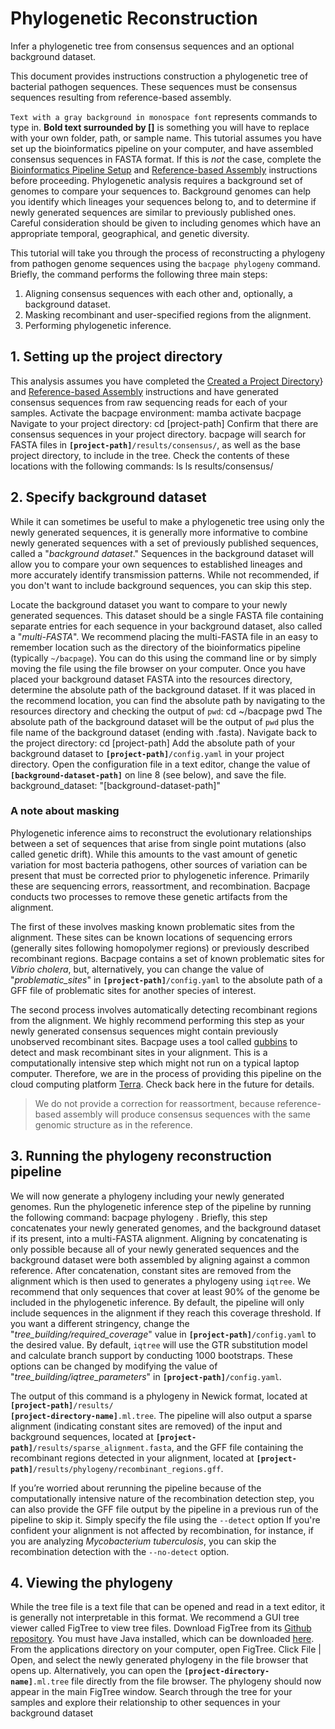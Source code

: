 # Phylogenetic Reconstruction
<card-summary>
    Infer a phylogenetic tree from consensus sequences and an optional background dataset. 
</card-summary>

This document provides instructions construction a phylogenetic tree of bacterial pathogen sequences. 
These sequences must be consensus sequences resulting from reference-based assembly.

<procedure type="choices" title="Important notes for following this tutorial" id="intro-table">
    <step>
        <code>Text with a gray background in monospace font</code> represents commands to type in.
    </step>
    <step>
        <b>Bold text surrounded by []</b> is something you will have to replace with your own folder, path, or sample 
        name.
    </step>
    <step>
        This tutorial assumes you have set up the bioinformatics pipeline on your computer, and have assembled
        consensus sequences in FASTA format.
        If this is <i>not</i> the case, complete the <a href="Bioinformatics-Pipeline-Setup.md">Bioinformatics Pipeline 
        Setup</a> and <a href="Reference-based-Assembly.md">Reference-based Assembly</a> instructions before proceeding.
    </step>
    <step>
        Phylogenetic analysis requires a background set of genomes to compare your sequences to. Background genomes 
        can help you identify which lineages your sequences belong to, and to determine if newly generated sequences are
        similar to previously published ones. Careful consideration should be given to including genomes which have an 
        appropriate temporal, geographical, and genetic diversity. 
    </step>
</procedure>

This tutorial will take you through the process of reconstructing a phylogeny from pathogen genome sequences using 
the `bacpage phylogeny` command. 
Briefly, the command performs the following three main steps:
1. Aligning consensus sequences with each other and, optionally, a background dataset.
2. Masking recombinant and user-specified regions from the alignment.
3. Performing phylogenetic inference.

## 1. Setting up the project directory

This analysis assumes you have completed the [Created a Project Directory](Creating-a-Project-Directory.md)} and
[Reference-based Assembly](Reference-based-Assembly.md) instructions and have generated consensus sequences from raw 
sequencing reads for each of your samples.
<procedure type="steps">
    <step>
        Activate the bacpage environment:
        <code-block lang="bash">mamba activate bacpage</code-block>
    </step>
    <step>
        Navigate to your project directory:
        <code-block lang="bash" >cd [project-path]</code-block>
    </step>
    <step>
        Confirm that there are consensus sequences in your project directory. bacpage will search for FASTA files in
        <code><b>[project-path]</b>/results/consensus/</code>, as well as the base project directory, to include in the 
        tree. Check the contents of these locations with the following commands:
        <code-block lang="bash" >
            ls
            ls results/consensus/
        </code-block>
    </step>
</procedure>

## 2. Specify background dataset

While it can sometimes be useful to make a phylogenetic tree using only the newly generated sequences, it is generally 
more informative to combine newly generated sequences with a set of previously published sequences, called a 
"*background dataset*." 
Sequences in the background dataset will allow you to compare your own sequences to established lineages and 
more accurately identify transmission patterns.
While not recommended, if you don't want to include background sequences, you can skip this step.

<procedure type="steps">
    <step>
        Locate the background dataset you want to compare to your newly generated sequences. This dataset should be a 
        single FASTA file containing separate entries for each sequence in your background dataset, also called a 
        "<i>multi-FASTA</i>". 
    </step>
    <step>
        We recommend placing the multi-FASTA file in an easy to remember location such as the directory of the 
        bioinformatics pipeline (typically <code>~/bacpage</code>). You can do this using the command line or by 
        simply moving the file using the file browser on your computer.
    </step>
    <step>
        Once you have placed your background dataset FASTA into the resources directory, determine the absolute path of 
        the background dataset. If it was placed in the recommend location, you can find the absolute path by 
        navigating to the resources directory and checking the output of <code>pwd</code>:
        <code-block>
            cd ~/bacpage
            pwd
        </code-block>
        The absolute path of the background dataset will be the output of <code>pwd</code> plus the file name of the 
        background dataset (ending with .fasta).
    </step>
    <step>
        Navigate back to the project directory:
        <code-block lang="bash">cd [project-path]</code-block>
    </step>
    <step>
        Add the absolute path of your background dataset to <code><b>[project-path]</b>/config.yaml</code> in your project directory. Open 
        the configuration file in a text editor, change the value of <code><b>[background-dataset-path]</b></code> 
        on line 8 (see below), and save the file.
        <code-block lang="yaml" >
            background_dataset: "[background-dataset-path]"
        </code-block>
    </step>
</procedure>

### A note about masking
Phylogenetic inference aims to reconstruct the evolutionary relationships between a set of sequences that arise from 
single point mutations (also called genetic drift). While this amounts to the vast amount of genetic variation for 
most bacteria pathogens, other sources of variation can be present that must be corrected prior to phylogenetic 
inference. Primarily these are sequencing errors, reassortment, and recombination. Bacpage conducts two processes to 
remove these genetic artifacts from the alignment.    

The first of these involves masking known problematic sites from the alignment. These sites can be known locations 
of sequencing errors (generally sites following homopolymer regions) or previously described recombinant regions. 
Bacpage contains a set of known problematic sites for *Vibrio cholera*, but, alternatively, you can change the value 
of "*problematic_sites*" in <code><b>[project-path]</b>/config.yaml</code> to the absolute path of a GFF file of 
problematic sites for another species of interest. 

The second process involves automatically detecting recombinant regions from the alignment. We highly recommend 
performing this step as your newly generated consensus sequences might contain previously unobserved recombinant 
sites. Bacpage uses a tool called [gubbins](https://github.com/nickjcroucher/gubbins) to detect and mask recombinant sites in your alignment. This is a 
computationally intensive step which might not run on a typical laptop computer. Therefore, we are in the process of 
providing this pipeline on the cloud computing platform [Terra](https://terra.bio/). Check back here in the future 
for details.

> We do not provide a correction for reassortment, because reference-based assembly will produce consensus sequences 
> with the same genomic structure as in the reference.


## 3. Running the phylogeny reconstruction pipeline

We will now generate a phylogeny including your newly generated genomes. 
<procedure type="steps">
    <step>
        Run the phylogenetic inference step of the pipeline by running the following command:
        <code-block lang="bash" >bacpage phylogeny .</code-block>
        Briefly, this step concatenates your newly generated genomes, and the background dataset if its present, into a 
        multi-FASTA alignment. Aligning by concatenating is only possible because all of your newly generated sequences 
        and the background dataset were both assembled by aligning against a common reference. After concatenation, 
        constant sites are removed from the alignment which is then used to generates a phylogeny using 
        <code>iqtree</code>.
        <note>
            We recommend that only sequences that cover at least 90% of the genome be included in the phylogenetic 
            inference. By default, the pipeline will only include sequences in the alignment if they reach this coverage
            threshold. If you want a different stringency, change the "<i>tree_building/required_coverage</i>" value in 
            <code><b>[project-path]</b>/config.yaml</code> to the desired value. 
        </note>
        <note>
            By default, <code>iqtree</code> will use the GTR substitution model and calculate branch support by 
            conducting 1000 bootstraps. These options can be changed by modifying the value of 
            "<i>tree_building/iqtree_parameters</i>" in <code><b>[project-path]</b>/config.yaml</code>.
        </note>
    </step>
</procedure>

The output of this command is a phylogeny in Newick format, located at <code><b>[project-path]</b>/results/<b>
[project-directory-name]</b>.ml.tree</code>. 
The pipeline will also output a sparse alignment (indicating constant sites are removed) of the input and background 
sequences, located at <code><b>[project-path]</b>/results/sparse_alignment.fasta</code>, and the GFF file containing 
the recombinant regions detected in your alignment, located at 
<code><b>[project-path]</b>/results/phylogeny/recombinant_regions.gff</code>. 

<procedure title="Useful options" type="choices">
    <step>
        If you’re worried about rerunning the pipeline because of the computationally intensive nature of the 
        recombination detection step, you can also provide the GFF file output by the pipeline in a previous run of the 
        pipeline to skip it. Simply specify the file using the <code>--detect</code> option  
    </step>
    <step>
        If you're confident your alignment is not affected by recombination, for instance, if you are analyzing 
        <i>Mycobacterium tuberculosis</i>, you can skip the recombination detection with the 
        <code>--no-detect</code> option.
    </step>
</procedure>

## 4. Viewing the phylogeny
While the tree file is a text file that can be opened and read in a text editor, it is generally not
interpretable in this format. 
We recommend a GUI tree viewer called FigTree to view tree files.
<procedure type="steps">
    <step>
        Download FigTree from its <a href="https://github.com/rambaut/figtree/releases">Github 
        repository</a>. You must have Java installed, which can be downloaded 
        <a href="https://www.java.com/en/download/" >here</a>.
    </step>
    <step>
        From the applications directory on your computer, open FigTree. Click <ui-path>File | Open</ui-path>, and 
        select the newly generated phylogeny in the file browser that opens up. Alternatively, you can open the 
        <code><b>[project-directory-name]</b>.ml.tree</code> file directly from the file browser.
    </step>
    <step>
        The phylogeny should now appear in the main FigTree window. Search through the tree for your samples and 
        explore their relationship to other sequences in your background dataset
    </step>
</procedure>
